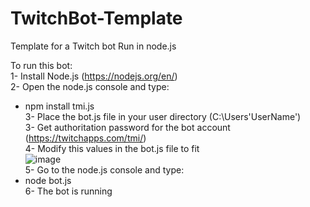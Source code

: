 # TwitchBot-Template
Template for a Twitch bot Run in node.js  
  
To run this bot:  
1- Install Node.js (https://nodejs.org/en/)  
2- Open the node.js console and type:  
  - npm install tmi.js  
3- Place the bot.js file in your user directory (C:\Users\'UserName')  
3- Get authoritation password for the bot account (https://twitchapps.com/tmi/)  
4- Modify this values in the bot.js file to fit  
![image](https://user-images.githubusercontent.com/90452315/141773075-da712b85-668a-4522-8fa0-012ac5a68b75.png)  
5- Go to the node.js console and type:  
  - node bot.js  
6- The bot is running  
